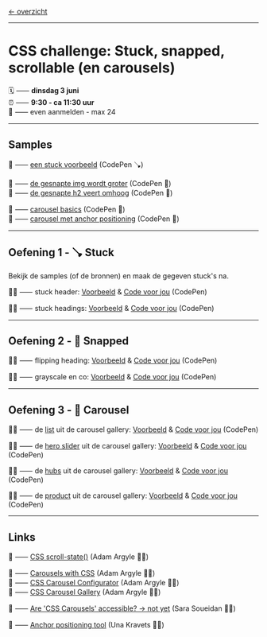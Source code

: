 [← overzicht](CHALLENGES.md)

---

# CSS challenge: Stuck, snapped, scrollable (en carousels)

🗓️ ⸺ **dinsdag 3 juni**  
⏰ ⸺ **9:30 - ca 11:30 uur**   
🙋 ⸺ even aanmelden - max 24   

---

## Samples

🎯 ⸺ [een stuck voorbeeld](https://codepen.io/shooft/pen/wBaWeXV) (CodePen 🪠)  

🎯 ⸺ [de gesnapte img wordt groter](https://codepen.io/shooft/pen/LEVZjbM) (CodePen 🧲)  
🎯 ⸺ [de gesnapte h2 veert omhoog](https://codepen.io/shooft/pen/OPVXjYp) (CodePen 🧲)  

🎯 ⸺ [carousel basics](https://codepen.io/shooft/pen/qEdNXwe) (CodePen 🎠)  
🎯 ⸺ [carousel met anchor positioning](https://codepen.io/shooft/pen/Eajywjz) (CodePen 🎠)  

---

## Oefening 1 - 🪠 Stuck

Bekijk de samples (of de bronnen) en maak de gegeven stuck's na.  

🧑‍💻 ⸺ stuck header:
<a href="https://codepen.io/shooft/pen/KwpMqJM" target="_blank" rel="noopener noreferrer">Voorbeeld</a> & 
<a href="https://codepen.io/shooft/pen/PwqzOGx" target="_blank" rel="noopener noreferrer">Code voor jou</a>
(CodePen)  

🧑‍💻 ⸺ stuck headings:
<a href="https://codepen.io/shooft/pen/dPoXWZO" target="_blank" rel="noopener noreferrer">Voorbeeld</a> & 
<a href="https://codepen.io/shooft/pen/myJEqOj" target="_blank" rel="noopener noreferrer">Code voor jou</a>
(CodePen)  

---

## Oefening 2 - 🧲 Snapped

🧑‍💻 ⸺ flipping heading:
<a href="https://codepen.io/shooft/pen/EajyvLO" target="_blank" rel="noopener noreferrer">Voorbeeld</a> & 
<a href="https://codepen.io/shooft/pen/emNzevz" target="_blank" rel="noopener noreferrer">Code voor jou</a>
(CodePen)  

🧑‍💻 ⸺ grayscale en co:
<a href="https://codepen.io/shooft/pen/RNPRZqW" target="_blank" rel="noopener noreferrer">Voorbeeld</a> & 
<a href="https://codepen.io/shooft/pen/yyNJPXY" target="_blank" rel="noopener noreferrer">Code voor jou</a>
(CodePen) 

---

## Oefening 3 - 🎠 Carousel

🧑‍💻 ⸺ de <a href="https://chrome.dev/carousel/horizontal/list/" target="_blank" rel="noopener noreferrer">list</a> uit de carousel gallery:
<a href="https://codepen.io/shooft/pen/KwpMXax" target="_blank" rel="noopener noreferrer">Voorbeeld</a> & 
<a href="https://codepen.io/shooft/pen/VYLjrrx" target="_blank" rel="noopener noreferrer">Code voor jou</a>
(CodePen)  

🧑‍💻 ⸺ de <a href="https://chrome.dev/carousel/horizontal/slider/" target="_blank" rel="noopener noreferrer">hero slider</a> uit de carousel gallery:
<a href="https://codepen.io/shooft/pen/yyNJzXG" target="_blank" rel="noopener noreferrer">Voorbeeld</a> & 
<a href="https://codepen.io/shooft/pen/MYweOQe" target="_blank" rel="noopener noreferrer">Code voor jou</a>
(CodePen)  

🧑‍💻 ⸺ de <a href="https://chrome.dev/carousel/horizontal/hubs/" target="_blank" rel="noopener noreferrer">hubs</a> uit de carousel gallery:
<a href="https://codepen.io/shooft/pen/gbpMGXG" target="_blank" rel="noopener noreferrer">Voorbeeld</a> & 
<a href="https://codepen.io/shooft/pen/ByNzmre" target="_blank" rel="noopener noreferrer">Code voor jou</a>
(CodePen)  

🧑‍💻 ⸺ de <a href="https://chrome.dev/carousel/horizontal/product/" target="_blank" rel="noopener noreferrer">product</a> uit de carousel gallery:
<a href="https://codepen.io/shooft/pen/vEOKeVJ" target="_blank" rel="noopener noreferrer">Voorbeeld</a> & 
<a href="https://codepen.io/shooft/pen/MYweOqb" target="_blank" rel="noopener noreferrer">Code voor jou</a>
(CodePen)  

---
 
## Links

🎯 ⸺ [CSS scroll-state()](https://developer.chrome.com/blog/css-scroll-state-queries) (Adam Argyle 🧑‍💻)  

🎯 ⸺ [Carousels with CSS](https://developer.chrome.com/blog/carousels-with-css) (Adam Argyle 🧑‍💻)  
🎯 ⸺ [CSS Carousel Configurator](https://chrome.dev/carousel-configurator/) (Adam Argyle 🧑‍💻)  
🎯 ⸺ [CSS Carousel Gallery](https://chrome.dev/carousel/) (Adam Argyle 🧑‍💻)  

🎯 ⸺ [Are 'CSS Carousels' accessible? → not yet](https://www.sarasoueidan.com/blog/css-carousels-accessibility/) (Sara Soueidan 🧑‍💻)   

🎯 ⸺ [Anchor positioning tool](https://chrome.dev/anchor-tool/) (Una Kravets 🧑‍💻)  

